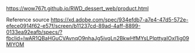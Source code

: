 https://wow767t.github.io/RWD_dessert_web/product.html

Reference source 
https://xd.adobe.com/spec/934efdb7-a7e4-47d5-572e-efece0914f62-e57f/screen/b11237cd-89ad-4aff-8899-0133ea92eafb/specs/?fbclid=IwAR1QBaHGuCVAvnqO9nhaJg5ivqLn2BkwHfMYsLPIpttyaIOxI1ig09MlYOM
